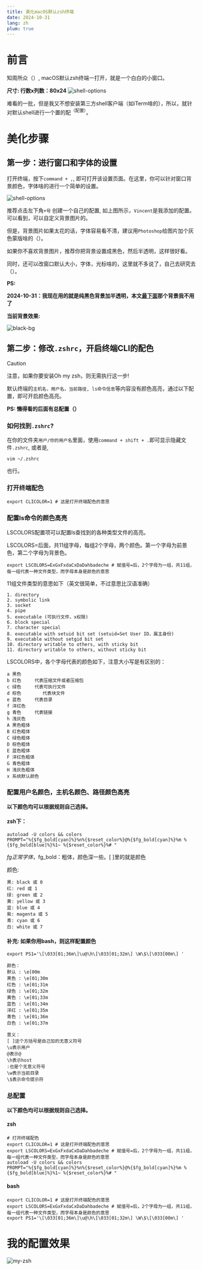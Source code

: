 ```yaml
---
title: 美化macOS默认zsh终端
date: 2024-10-31
lang: zh
plum: true
---
```


# 前言

知周所众（）, macOS默认zsh终端一打开，就是一个白白的小窗口。

**尺寸: 行数x列数：80x24**
![shell-options](/images/posts/macos-zsh/default-zsh.png)

难看的一批，但是我又不想安装第三方shell客户端（如iTerm啥的），所以，就针对默认shell进行一个置的配<sup>（配置）</sup>。

# 美化步骤

## 第一步：进行窗口和字体的设置

打开终端，按下`command + ,`, 即可打开该设置页面。在这里，你可以针对窗口背景颜色，字体啥的进行一个简单的设置。

![shell-options](/images/posts/macos-zsh/shell-options.png)

推荐点击左下角`+号` 创建一个自己的配置, 如上图所示，`Vincent`是我添加的配置。 可以看到，可以自定义背景图片的。

但是，背景图片如果太花的话，字体容易看不清，建议用`Photoshop`给图片加个灰色蒙版啥的（）。

如果你不喜欢背景图片，推荐你把背景设置成黑色，然后半透明，这样很好看。

同时，还可以改窗口默认大小，字体，光标啥的，这里就不多说了，自己去研究去（）。

**PS:**

**2024-10-31：我现在用的就是纯黑色背景加半透明，本文[最下面](#我的配置效果)那个背景我不用了**

**当前背景效果:**

![black-bg](/images/posts/macos-zsh/zsh-black-bg.png)


## 第二步：修改`.zshrc`，开启终端CLI的配色

> [!CAUTION]
> 注意，如果你要安装Oh my zsh，则无需执行这一步! 

默认终端的`主机名，用户名，当前路径, ls命令信息`等内容没有颜色高亮，通过以下配置，即可开启颜色高亮。

**PS: 懒得看的后面有总配置（）**

### 如何找到`.zshrc`?

在你的文件夹`用户/你的用户名`里面，使用`command + shift + .`即可显示隐藏文件`.zshrc`, 或者是,

```shell
vim ~/.zshrc
```

也行。

### 打开终端配色

```shell
export CLICOLOR=1 # 这是打开终端配色的意思
```

### 配置ls命令的颜色高亮

LSCOLORS配置项可以配置ls查找到的各种类型文件的高亮。

LSCOLORS=后面，共11组字母，每组2个字母，两个颜色。第一个字母为前景色，第二个字母为背景色。

```shell
export LSCOLORS=ExGxFxdaCxDaDahbadeche # 赋值号=后，2个字母为一组，共11组，每一组代表一种文件类型，而字母本身是颜色的意思
```

11组文件类型的意思如下（英文很简单，不过意思比汉语准确）

```
1. directory
2. symbolic link
3. socket
4. pipe
5. executable (可执行文件，x权限)
6. block special
7. character special
8. executable with setuid bit set (setuid=Set User ID，属主身份)
9. executable without setgid bit set
10. directory writable to others, with sticky bit
11. directory writable to others, without sticky bit
```

LSCOLORS中，各个字母代表的颜色如下，注意大小写是有区别的：

```
a 黑色
b 红色 	 代表压缩文件或者压缩包
c 绿色	 代表可执行文件
d 棕色        代表块文件
e 蓝色 	 代表目录
f 洋红色
g 青色 	 代表链接
h 浅灰色
A 黑色粗体
B 红色粗体
C 绿色粗体
D 棕色粗体
E 蓝色粗体
F 洋红色粗体
G 青色粗体
H 浅灰色粗体
x 系统默认颜色
```

### 配置用户名颜色，主机名颜色、路径颜色高亮

**以下颜色均可以根据规则自己选择。**

#### zsh下：

```shell
autoload -U colors && colors
PROMPT="%{$fg_bold[cyan]%}%n%{$reset_color%}@%{$fg_bold[cyan]%}%m %{$fg_bold[blue]%}%1~ %{$reset_color%}%# "
```

$fg正常字体，$fg_bold：粗体，颜色深一些。[ ]里的就是颜色

颜色:

```
黑: black 或 0
红: red 或 1
绿: green 或 2
⻩: yellow 或 3
蓝: blue 或 4
紫: magenta 或 5
⻘: cyan 或 6
白: white 或 7
```

#### 补充: 如果你用bash，则这样配置颜色

```shell
export PS1='\[\033[01;36m\]\u@\h\[\033[01;32m\] \W\$\[\033[00m\] '
```

```
颜色：
默认 : \e[00m
黑色 : \e[01;30m
红色 : \e[01;31m
绿色 : \e[01;32m
黄色 : \e[01;33m
蓝色 : \e[01;34m
洋红 : \e[01;35m
青色 : \e[01;36m
白色 : \e[01;37m

意义：
[ ]这个方括号是自己加的无意义符号
\u表示用户
@表示@
\h表示host
:也是个无意义符号
\w表示当前目录
\$表示命令提示符
```

### 总配置

**以下颜色均可以根据规则自己选择。**

#### zsh

```shell
# 打开终端配色
export CLICOLOR=1 # 这是打开终端配色的意思
export LSCOLORS=ExGxFxdaCxDaDahbadeche # 赋值号=后，2个字母为一组，共11组，每一组代表一种文件类型，而字母本身是颜色的意思
autoload -U colors && colors
PROMPT="%{$fg_bold[cyan]%}%n%{$reset_color%}@%{$fg_bold[cyan]%}%m %{$fg_bold[blue]%}%1~ %{$reset_color%}%# "
```

#### bash

```shell
export CLICOLOR=1 # 这是打开终端配色的意思
export LSCOLORS=ExGxFxdaCxDaDahbadeche # 赋值号=后，2个字母为一组，共11组，每一组代表一种文件类型，而字母本身是颜色的意思
export PS1='\[\033[01;36m\]\u@\h\[\033[01;32m\] \W\$\[\033[00m\] '
```

# 我的配置效果

![my-zsh](/images/posts/macos-zsh/my-zsh.png)
